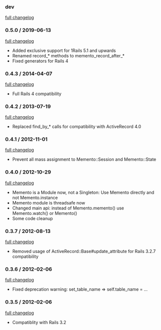 ### dev

[full changelog](http://github.com/yolk/valvat/compare/v0.5.0...master)

### 0.5.0 / 2019-06-13
[full changelog](http://github.com/yolk/valvat/compare/v0.4.3...v0.5.0)

* Added exclusive support for 1Rails 5.1 and upwards
* Renamed record_* methods to memento_record_after_*
* Fixed generators for Rails 4

### 0.4.3 / 2014-04-07

[full changelog](http://github.com/yolk/valvat/compare/v0.4.2...v0.4.3)

* Full Rails 4 compatibility

### 0.4.2 / 2013-07-19

[full changelog](http://github.com/yolk/valvat/compare/v0.4.1...v0.4.2)

* Replaced find_by_* calls for compatibility with ActiveRecord 4.0

### 0.4.1 / 2012-11-01

[full changelog](http://github.com/yolk/valvat/compare/v0.4.0...v0.4.1)

* Prevent all mass assignment to Memento::Session and Memento::State

### 0.4.0 / 2012-10-29

[full changelog](http://github.com/yolk/valvat/compare/v0.3.7...v0.4.0)

* Memento is a Module now, not a Singleton: Use Memento directly and not Memento.instance
* Memento module is threadsafe now
* Changed main api: instead of Memento.memento() use Memento.watch() or Memento()
* Some code cleanup

### 0.3.7 / 2012-08-13

[full changelog](http://github.com/yolk/valvat/compare/v0.3.6...v0.3.7)

* Removed usage of ActiveRecord::Base#update_attribute for Rails 3.2.7 compatibility

### 0.3.6 / 2012-02-06

[full changelog](http://github.com/yolk/valvat/compare/v0.3.5...v0.3.6)

* Fixed deprecation warning: set_table_name => self.table_name = ...

### 0.3.5 / 2012-02-06

[full changelog](http://github.com/yolk/valvat/compare/v0.3.4...v0.3.5)

* Compatiblity with Rails 3.2
